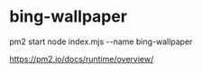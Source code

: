 # bing-wallpaper

pm2 start node index.mjs --name bing-wallpaper

https://pm2.io/docs/runtime/overview/
